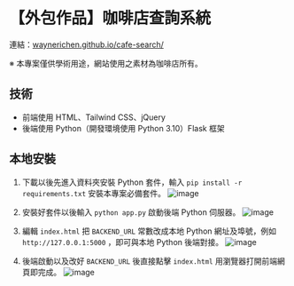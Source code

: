 # 【外包作品】咖啡店查詢系統
連結：[waynerichen.github.io/cafe-search/](https://waynerichen.github.io/cafe-search/)

※ 本專案僅供學術用途，網站使用之素材為咖啡店所有。

## 技術
* 前端使用 HTML、Tailwind CSS、jQuery
* 後端使用 Python（開發環境使用 Python 3.10）Flask 框架

## 本地安裝
1. 下載以後先進入資料夾安裝 Python 套件，輸入 ``pip install -r requirements.txt`` 安裝本專案必備套件。
![image](https://user-images.githubusercontent.com/84951972/170245503-2850f9fc-644b-499b-9434-754fd8229b54.png)

3. 安裝好套件以後輸入 ``python app.py`` 啟動後端 Python 伺服器。
![image](https://user-images.githubusercontent.com/84951972/170245652-3739c27d-6e44-42cf-8111-c1c17a6dcc3e.png)


5. 編輯 ``index.html`` 把 ``BACKEND_URL`` 常數改成本地 Python 網址及埠號，例如 ``http://127.0.0.1:5000`` ，即可與本地 Python 後端對接。
![image](https://user-images.githubusercontent.com/84951972/170245853-887152ba-c4d0-4326-8991-3f8a49f5b4b9.png)


7. 後端啟動以及改好 ``BACKEND_URL`` 後直接點擊 ``index.html`` 用瀏覽器打開前端網頁即完成。
![image](https://user-images.githubusercontent.com/84951972/170245980-c5e6b691-cd7d-4d74-8468-33fa6e87af39.png)
